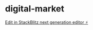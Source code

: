 # digital-market

[Edit in StackBlitz next generation editor ⚡️](https://stackblitz.com/~/github.com/anointednetworks/digital-market)